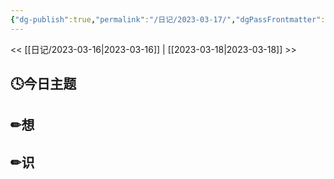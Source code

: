 ```yaml
---
{"dg-publish":true,"permalink":"/日记/2023-03-17/","dgPassFrontmatter":true}
---
```


<< [[日记/2023-03-16\|2023-03-16]] | [[2023-03-18\|2023-03-18]] >>
## 🕓今日主题


## ✏想

## ✏识